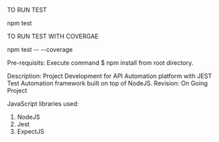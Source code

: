 TO RUN TEST

npm test

TO RUN TEST WITH COVERGAE

npm test -- --coverage

Pre-requisits:
Execute command $ npm install from root directory.

Description: Project Development for API Automation platform with JEST Test Automation framework built on top of NodeJS.
Revision: On Going Project

JavaScript libraries used:
1. NodeJS
2. Jest
3. ExpectJS


